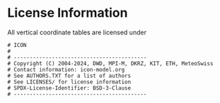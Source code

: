 # License Information

All vertical coordinate tables are licensed under

```shell
# ICON
#
# ------------------------------------------
# Copyright (C) 2004-2024, DWD, MPI-M, DKRZ, KIT, ETH, MeteoSwiss
# Contact information: icon-model.org
# See AUTHORS.TXT for a list of authors
# See LICENSES/ for license information
# SPDX-License-Identifier: BSD-3-Clause
# ------------------------------------------
```
